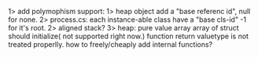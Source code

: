 1> add polymophism support: 
	1> heap object add a "base referenc id", null for none.
	2> process.cs: each instance-able class have a "base cls-id" -1 for it's root.
2> aligned stack?
3> heap: pure value array
array of struct should initialize( not supported right now.)
function return valuetype is not treated properlly.
how to freely/cheaply add internal functions?